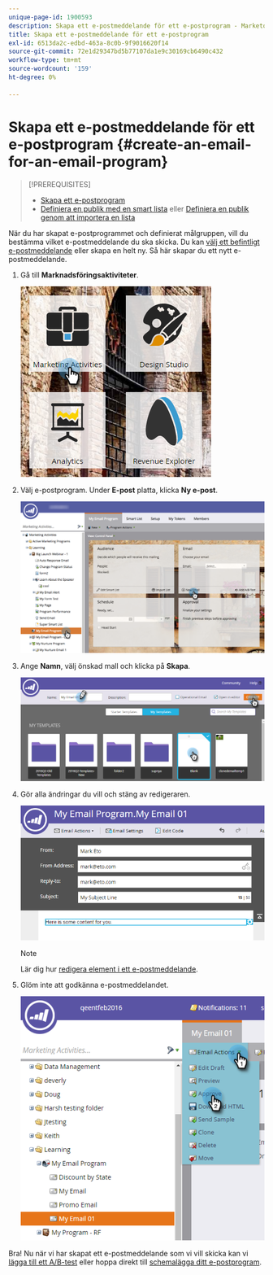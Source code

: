 ```yaml
---
unique-page-id: 1900593
description: Skapa ett e-postmeddelande för ett e-postprogram - Marketo Docs - produktdokumentation
title: Skapa ett e-postmeddelande för ett e-postprogram
exl-id: 6513da2c-edbd-463a-8c0b-9f9016620f14
source-git-commit: 72e1d29347bd5b77107da1e9c30169cb6490c432
workflow-type: tm+mt
source-wordcount: '159'
ht-degree: 0%

---
```


# Skapa ett e-postmeddelande för ett e-postprogram {#create-an-email-for-an-email-program}

>[!PREREQUISITES]
>
>* [Skapa ett e-postprogram](/help/marketo/product-docs/email-marketing/email-programs/creating-an-email-program/create-an-email-program.md)
>* [Definiera en publik med en smart lista](/help/marketo/product-docs/email-marketing/email-programs/managing-people-in-email-programs/define-an-audience-with-a-smart-list.md) eller [Definiera en publik genom att importera en lista](/help/marketo/product-docs/email-marketing/email-programs/managing-people-in-email-programs/define-an-audience-by-importing-a-list.md)


När du har skapat e-postprogrammet och definierat målgruppen, vill du bestämma vilket e-postmeddelande du ska skicka. Du kan [välj ett befintligt e-postmeddelande](/help/marketo/product-docs/email-marketing/email-programs/email-program-actions/choose-an-existing-email.md) eller skapa en helt ny. Så här skapar du ett nytt e-postmeddelande.

1. Gå till **Marknadsföringsaktiviteter**.

   ![](assets/one.png)

1. Välj e-postprogram. Under **E-post** platta, klicka **Ny e-post**.

   ![](assets/newemaildashboard.png)

1. Ange **Namn**, välj önskad mall och klicka på **Skapa**.

   ![](assets/three.png)

1. Gör alla ändringar du vill och stäng av redigeraren.

   ![](assets/four.png)

   >[!NOTE]
   >
   >Lär dig hur [redigera element i ett e-postmeddelande](/help/marketo/product-docs/email-marketing/general/email-editor-2/edit-elements-in-an-email.md).

1. Glöm inte att godkänna e-postmeddelandet.

   ![](assets/five.png)

Bra! Nu när vi har skapat ett e-postmeddelande som vi vill skicka kan vi  [lägga till ett A/B-test](/help/marketo/product-docs/email-marketing/email-programs/email-program-actions/email-test-a-b-test/add-an-a-b-test.md) eller hoppa direkt till [schemalägga ditt e-postprogram](/help/marketo/product-docs/email-marketing/email-programs/email-program-actions/schedule-your-email-program.md).

